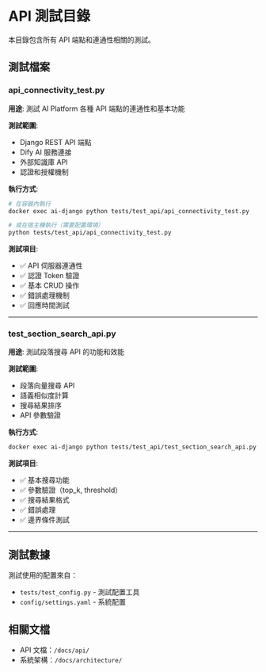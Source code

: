 # API 測試目錄

本目錄包含所有 API 端點和連通性相關的測試。

## 測試檔案

### api_connectivity_test.py
**用途**: 測試 AI Platform 各種 API 端點的連通性和基本功能

**測試範圍**:
- Django REST API 端點
- Dify AI 服務連接
- 外部知識庫 API
- 認證和授權機制

**執行方式**:
```bash
# 在容器內執行
docker exec ai-django python tests/test_api/api_connectivity_test.py

# 或在宿主機執行（需要配置環境）
python tests/test_api/api_connectivity_test.py
```

**測試項目**:
- ✅ API 伺服器連通性
- ✅ 認證 Token 驗證
- ✅ 基本 CRUD 操作
- ✅ 錯誤處理機制
- ✅ 回應時間測試

---

### test_section_search_api.py
**用途**: 測試段落搜尋 API 的功能和效能

**測試範圍**:
- 段落向量搜尋 API
- 語義相似度計算
- 搜尋結果排序
- API 參數驗證

**執行方式**:
```bash
docker exec ai-django python tests/test_api/test_section_search_api.py
```

**測試項目**:
- ✅ 基本搜尋功能
- ✅ 參數驗證（top_k, threshold）
- ✅ 搜尋結果格式
- ✅ 錯誤處理
- ✅ 邊界條件測試

---

## 測試數據

測試使用的配置來自：
- `tests/test_config.py` - 測試配置工具
- `config/settings.yaml` - 系統配置

## 相關文檔

- API 文檔：`/docs/api/`
- 系統架構：`/docs/architecture/`
